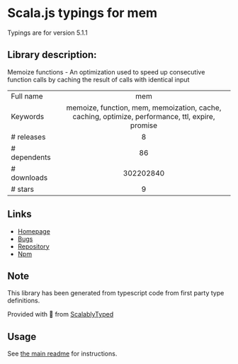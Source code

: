 
# Scala.js typings for mem

Typings are for version 5.1.1

## Library description:
Memoize functions - An optimization used to speed up consecutive function calls by caching the result of calls with identical input

|                    |                 |
| ------------------ | :-------------: |
| Full name          | mem |
| Keywords           | memoize, function, mem, memoization, cache, caching, optimize, performance, ttl, expire, promise |
| # releases         | 8 |
| # dependents       | 86 |
| # downloads        | 302202840 |
| # stars            | 9 |

## Links
- [Homepage](https://github.com/sindresorhus/mem#readme)
- [Bugs](https://github.com/sindresorhus/mem/issues)
- [Repository](https://github.com/sindresorhus/mem)
- [Npm](https://www.npmjs.com/package/mem)
    


## Note
This library has been generated from typescript code from first party type definitions.

Provided with :purple_heart: from [ScalablyTyped](https://github.com/oyvindberg/ScalablyTyped)

## Usage
See [the main readme](../../readme.md) for instructions.


